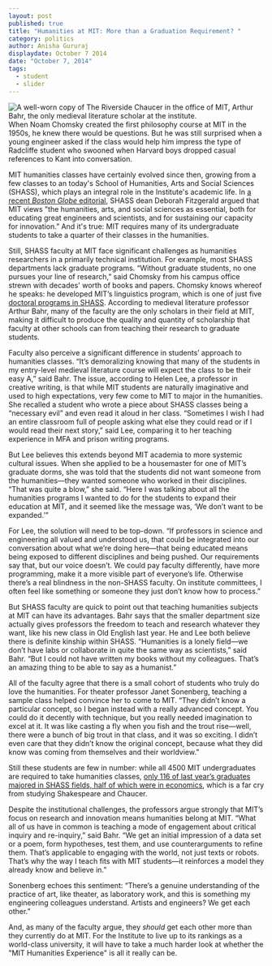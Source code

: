 ```yaml
---
layout: post
published: true
title: "Humanities at MIT: More than a Graduation Requirement? "
category: politics
author: Anisha Gururaj
displaydate: October 7 2014
date: "October 7, 2014"
tags: 
  - student
  - slider
---
```


![A well-worn copy of _The Riverside Chaucer_ in the office of MIT, Arthur Bahr, the only medieval literature scholar at the institute.](https://ifeverythinghadaword.files.wordpress.com/2014/09/dsc_0341.jpg)
When Noam Chomsky created the first philosophy course at MIT in the 1950s, he knew there would be questions. But he was still surprised when a young engineer asked if the class would help him impress the type of Radcliffe student who swooned when Harvard boys dropped casual references to Kant into conversation.

MIT humanities classes have certainly evolved since then, growing from a few classes to an today's School of Humanities, Arts and Social Sciences (SHASS), which plays an integral role in the Institute's academic life. In [a recent _Boston Globe_ editorial](http://www.bostonglobe.com/opinion/2014/04/30/mit-humanities-are-just-important-stem/ZOArg1PgEFy2wm4ptue56I/story.html), SHASS dean Deborah Fitzgerald argued that MIT views "the humanities, arts, and social sciences as essential, both for educating great engineers and scientists, and for sustaining our capacity for innovation.” And it's true: MIT requires many of its undergraduate students to take a quarter of their classes in the humanities. 

Still, SHASS faculty at MIT face significant challenges as humanities researchers in a primarily technical institution. For example, most SHASS departments lack graduate programs. “Without graduate students, no one pursues your line of research,” said Chomsky from his campus office strewn with decades' worth of books and papers. Chomsky knows whereof he speaks: he developed MIT’s linguistics program, which is one of just five [doctoral programs in SHASS](http://shass.mit.edu/graduate). According to medieval literature professor Arthur Bahr, many of the faculty are the only scholars in their field at MIT, making it difficult to produce the quality and quantity of scholarship that faculty at other schools can from teaching their research to graduate students. 

Faculty also perceive a significant difference in students’ approach to humanities classes. “It’s demoralizing knowing that many of the students in my entry-level medieval literature course will expect the class to be their easy A,” said Bahr. The issue, according to Helen Lee, a professor in creative writing, is that while MIT students are naturally imaginative and used to high expectations, very few come to MIT to major in the humanities. She recalled a student who wrote a piece about SHASS classes being a “necessary evil” and even read it aloud in her class. “Sometimes I wish I had an entire classroom full of people asking what else they could read or if I would read their next story,” said Lee, comparing it to her teaching experience in MFA and prison writing programs.

But Lee believes this extends beyond MIT academia to more systemic cultural issues. When she applied to be a housemaster for one of MIT’s graduate dorms, she was told that the students did not want someone from the humanities—they wanted someone who worked in their disciplines. “That was quite a blow,” she said. “Here I was talking about all the humanities programs I wanted to do for the students to expand their education at MIT, and it seemed like the message was, ‘We don’t want to be expanded.’”

For Lee, the solution will need to be top-down. “If professors in science and engineering all valued and understood us, that could be integrated into our conversation about what we’re doing here—that being educated means being exposed to different disciplines and being pushed. Our requirements say that, but our voice doesn’t. We could pay faculty differently, have more programming, make it a more visible part of everyone’s life. Otherwise there’s a real blindness in the non-SHASS faculty. On institute committees, I often feel like something or someone they just don’t know how to process.” 

But SHASS faculty are quick to point out that teaching humanities subjects at MIT can have its advantages. Bahr says that the smaller department size actually gives professors the freedom to teach and research whatever they want, like his new class in Old English last year. He and Lee both believe there is definite kinship within SHASS. “Humanities is a lonely field—we don’t have labs or collaborate in quite the same way as scientists,” said Bahr. “But I could not have written my books without my colleagues. That’s an amazing thing to be able to say as a humanist.”

All of the faculty agree that there is a small cohort of students who truly do love the humanities. For theater professor Janet Sonenberg, teaching a sample class helped convince her to come to MIT. “They didn’t know a particular concept, so I began instead with a really advanced concept. You could do it decently with technique, but you really needed imagination to excel at it. It was like casting a fly when you fish and the trout rise—well, there were a bunch of big trout in that class, and it was so exciting. I didn’t even care that they didn’t know the original concept, because what they did know was coming from themselves and their worldview.”

Still these students are few in number: while all 4500 MIT undergraduates are required to take humanities classes, [only 116 of last year’s graduates majored in SHASS fields, half of which were in economics](http://web.mit.edu/registrar/stats/yrpts/index.html), which is a far cry from studying Shakespeare and Chaucer.

Despite the institutional challenges, the professors argue strongly that MIT’s focus on research and innovation means humanities belong at MIT. “What all of us have in common is teaching a mode of engagement about critical inquiry and re-inquiry,” said Bahr. “We get an initial impression of a data set or a poem, form hypotheses, test them, and use counterarguments to refine them. That’s applicable to engaging with the world, not just texts or robots. That’s why the way I teach fits with MIT students—it reinforces a model they already know and believe in.”

Sonenberg echoes this sentiment: “There’s a genuine understanding of the practice of art, like theater, as laboratory work, and this is something my engineering colleagues understand. Artists and engineers? We get each other.”

And, as many of the faculty argue, they _should_ get each other more than they currently do at MIT. For the Institute to live up to its rankings as a world-class university, it will have to take a much harder look at whether the "MIT Humanities Experience" is all it really can be.